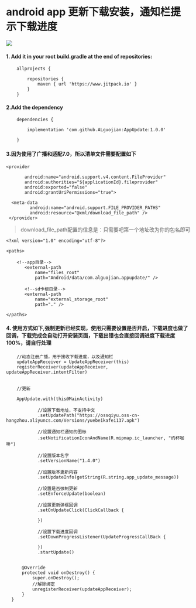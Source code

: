 # android app 更新下载安装，通知栏提示下载进度

[![](https://jitpack.io/v/ALguojian/AppUpdate.svg)](https://jitpack.io/#ALguojian/AppUpdate)

#### 1. Add it in your root build.gradle at the end of repositories:

```
    allprojects {

        repositories {
            maven { url 'https://www.jitpack.io' }
        }
    }

```

#### 2.Add the dependency


```
    dependencies {

        implementation 'com.github.ALguojian:AppUpdate:1.0.0'

    }
```

#### 3.因为使用了广播和适配7.0，所以清单文件需要配置如下

```
<provider

       android:name="android.support.v4.content.FileProvider"
       android:authorities="${applicationId}.fileprovider"
       android:exported="false"
       android:grantUriPermissions="true">

  <meta-data
         android:name="android.support.FILE_PROVIDER_PATHS"
         android:resource="@xml/download_file_path" />
 </provider>

 ```

> download_file_path配置的信息是：只需要吧第一个地址改为你的包名即可
```
<?xml version="1.0" encoding="utf-8"?>

<paths>

    <!--app目录-->
       <external-path
           name="files_root"
           path="Android/data/com.alguojian.appupdate/" />

       <!--sd卡根目录-->
       <external-path
           name="external_storage_root"
           path="." />

</paths>
```

#### 4. 使用方式如下,强制更新已经实现，使用只需要设置是否开启，下载进度也做了回调，下载完成会自动打开安装页面，下载出错也会直接回调进度下载进度100%，请自行处理

```
    //动态注册广播，用于接收下载进度，以及通知栏
    updateAppReceiver = UpdateAppReceiver(this)
    registerReceiver(updateAppReceiver, updateAppReceiver.intentFilter)

  
    //更新
    
    AppUpdate.with(this@MainActivity)
            
            //设置下载地址，不支持中文
            .setUpdatePath("https://ossqiyu.oss-cn-hangzhou.aliyuncs.com/Versions/yuebeikafei137.apk")
            
            //设置通知栏通知的图标
            .setNotificationIconAndName(R.mipmap.ic_launcher, "约杯咖啡")
            
            //设置版本名字
            .setVersionName("1.4.0")
            
            //设置版本更新内容
            .setUpdateInfo(getString(R.string.app_update_message))
            
            //设置是否强制更新
            .setEnforceUpdate(boolean)
            
            //设置更新弹框回调
            .setOnUpdateClick(ClickCallback {

            })
            
            //设置下载进度回调
            .setDownProgressListener(UpdateProgressCallBack {

            })
            .startUpdate()
    

      @Override
      protected void onDestroy() {
          super.onDestroy();
          //解除绑定
          unregisterReceiver(updateAppReceiver);
      }
  }

```
